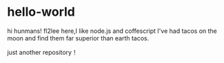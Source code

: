 # hello-world

hi hunmans!
fl2lee here,I like node.js and coffescript 
I've had tacos on the moon and find them far superior than earth tacos.
    
just another repository！
